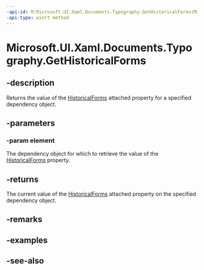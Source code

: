 ```yaml
---
-api-id: M:Microsoft.UI.Xaml.Documents.Typography.GetHistoricalForms(Microsoft.UI.Xaml.DependencyObject)
-api-type: winrt method
---
```


<!-- Method syntax
public bool GetHistoricalForms(Windows.UI.Xaml.DependencyObject element)
-->

# Microsoft.UI.Xaml.Documents.Typography.GetHistoricalForms

## -description
Returns the value of the [HistoricalForms](/uwp/api/microsoft.ui.xaml.documents.typography#xaml-attached-properties) attached property for a specified dependency object.

## -parameters
### -param element
The dependency object for which to retrieve the value of the [HistoricalForms](/uwp/api/microsoft.ui.xaml.documents.typography#xaml-attached-properties) property.

## -returns
The current value of the [HistoricalForms](/uwp/api/microsoft.ui.xaml.documents.typography#xaml-attached-properties) attached property on the specified dependency object.

## -remarks

## -examples

## -see-also
